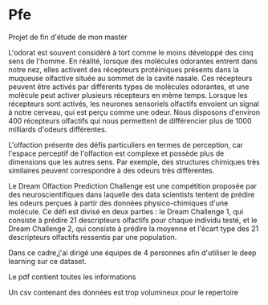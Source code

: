 # Pfe
Projet de fin d'étude de mon master

L'odorat est souvent considéré à tort comme le moins développé des cinq sens de l'homme. En réalité, lorsque des molécules odorantes entrent dans notre nez, elles activent des récepteurs protéiniques présents dans la muqueuse olfactive située au sommet de la cavité nasale. Ces récepteurs peuvent être activés par différents types de molécules odorantes, et une molécule peut activer plusieurs récepteurs en même temps. Lorsque les récepteurs sont activés, les neurones sensoriels olfactifs envoient un signal à notre cerveau, qui est perçu comme une odeur. Nous disposons d'environ 400 récepteurs olfactifs qui nous permettent de différencier plus de 1000 milliards d'odeurs différentes.

L'olfaction présente des défis particuliers en termes de perception, car l'espace perceptif de l'olfaction est complexe et possède plus de dimensions que les autres sens. Par exemple, des structures chimiques très similaires peuvent correspondre à des odeurs très différentes.

Le Dream Olfaction Prediction Challenge est une compétition proposée par des neuroscientifiques dans laquelle des data scientists tentent de prédire les odeurs perçues à partir des données physico-chimiques d'une molécule. Ce défi est divisé en deux parties : le Dream Challenge 1, qui consiste à prédire 21 descripteurs olfactifs pour chaque individu testé, et le Dream Challenge 2, qui consiste à prédire la moyenne et l'écart type des 21 descripteurs olfactifs ressentis par une population.

Dans ce cadre,j'ai dirigé une équipes de 4 personnes afin d'utiliser le deep learning sur ce dataset.

Le pdf contient toutes les informations

Un csv contenant des données est trop volumineux pour le repertoire
